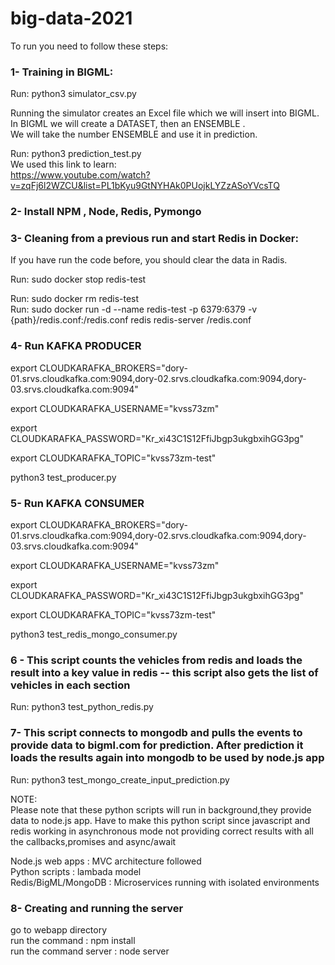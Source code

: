 # big-data-2021

To run you need to follow these steps:

### 1- Training in BIGML:

Run:  python3 simulator_csv.py

Running the simulator creates an Excel file which we will insert into BIGML.  
In BIGML we will create a DATASET, then an ENSEMBLE .  
We will take the number ENSEMBLE and use it in prediction.  

Run:  python3 prediction_test.py  
We used this link to learn:  
 https://www.youtube.com/watch?v=zqFj6l2WZCU&list=PL1bKyu9GtNYHAk0PUojkLYZzASoYVcsTQ
  

### 2- Install NPM , Node, Redis, Pymongo  


### 3- Cleaning from a previous run and start Redis in Docker:
If you have run the code before, you should clear the data in Radis.

Run:  sudo docker stop redis-test  

Run:  sudo docker rm redis-test  
Run:  sudo docker run -d --name redis-test -p 6379:6379 -v {path}/redis.conf:/redis.conf redis redis-server /redis.conf


### 4- Run KAFKA PRODUCER  

export CLOUDKARAFKA_BROKERS="dory-01.srvs.cloudkafka.com:9094,dory-02.srvs.cloudkafka.com:9094,dory-03.srvs.cloudkafka.com:9094"
  
export CLOUDKARAFKA_USERNAME="kvss73zm"  
  
export CLOUDKARAFKA_PASSWORD="Kr_xi43C1S12FfiJbgp3ukgbxihGG3pg"  
  
export CLOUDKARAFKA_TOPIC="kvss73zm-test"  
  
python3 test_producer.py  



### 5- Run KAFKA CONSUMER  

export CLOUDKARAFKA_BROKERS="dory-01.srvs.cloudkafka.com:9094,dory-02.srvs.cloudkafka.com:9094,dory-03.srvs.cloudkafka.com:9094"  
  
export CLOUDKARAFKA_USERNAME="kvss73zm"  
  
export CLOUDKARAFKA_PASSWORD="Kr_xi43C1S12FfiJbgp3ukgbxihGG3pg"  
  
export CLOUDKARAFKA_TOPIC="kvss73zm-test"  

python3 test_redis_mongo_consumer.py  
  

### 6 - This script counts the vehicles from redis and loads the result into a key value in redis -- this script also gets the list of vehicles in each section
  
Run:  python3 test_python_redis.py  
  


### 7-  This script connects to mongodb and pulls the events to provide data to bigml.com for prediction. After prediction it loads the results again into mongodb to be used by node.js app  
Run:  python3 test_mongo_create_input_prediction.py  
  
NOTE:  
Please note that these python scripts will run in background,they provide data to node.js app. Have to make this python script since javascript and redis working in asynchronous mode not providing correct results with all the callbacks,promises and async/await
  
Node.js web apps : MVC architecture followed  
Python scripts : lambada model  
Redis/BigML/MongoDB : Microservices running with isolated environments  


### 8-  Creating and running the server
go to webapp directory  
run the command : npm install  
run the command server : node server  




